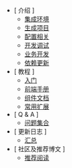 - [ 介绍 ]
	- [集成环境](/zh-cn/base_env)
	- [生成项目](/zh-cn/base_init)
	- [配置相关](/zh-cn/base_config)
	- [开发调试](/zh-cn/base_debug)
	- [业务开发](/zh-cn/base_dev)
	- [依赖更新](/zh-cn/base_dependencies)
- [ 教程 ]
	- [入门](/zh-cn/tutorial_newcomer)
	- [前端手册](/zh-cn/rdi_frontpage_handbook)
	- [组件文档](/zh-cn/rdi_frontpage_component_doc)
	- [常用扩展](/zh-cn/rdi_frontpage_javascript_extend)
- [ Q & A ]
	- [问题集合](/zh-cn/QA)
- [ 更新日志 ]
	- [汇总](/zh-cn/update_log_all)
	<!-- - [eros-ios-sdk](/zh-cn/update_log_ios) -->
	<!-- - [eros-android-sdk](/zh-cn/update_log_android) -->
	<!-- - [eros-cli](/zh-cn/update_log_cli) -->
	<!-- - [eros-publish](/zh-cn/update_log_publish) -->
- [ 社区及推荐博文 ]	
	- [推荐阅读](/zh-cn/recommend) 
